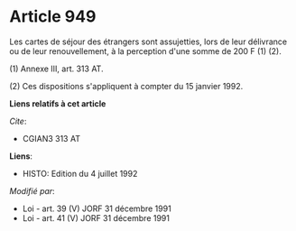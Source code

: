 # Article 949

Les cartes de séjour des étrangers sont assujetties, lors de leur délivrance ou de leur renouvellement, à la perception d'une
somme de 200 F (1) (2).

(1) Annexe III, art. 313 AT.

(2) Ces dispositions s'appliquent à compter du 15 janvier 1992.

**Liens relatifs à cet article**

_Cite_:

  - CGIAN3 313 AT

**Liens**:

  - HISTO: Edition du 4 juillet 1992

_Modifié par_:

  - Loi - art. 39 (V) JORF 31 décembre 1991
  - Loi - art. 41 (V) JORF 31 décembre 1991
